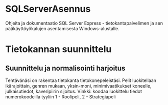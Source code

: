# SQLServerAsennus
Ohjeita ja dokumentaatio SQL Server Express - tietokantapalvelimen ja sen pääkäyttöyökalujen asentamisesta Windows-alustalle.

# Tietokannan suunnittelu

## Suunnittelu ja normalisointi harjoitus

Tehtävänäsi on rakentaa tietokanta tietokonepeleistäsi. Pelit luokitellaan ikärajoittain, genren mukaan, yksin-moni, minimivaatikukset koneelle, julkaisutiedot, kaveripiirin sijoitus. Vinkki: koodaa luokittelu tiedot numerokoodeilla tyyliin 1 - Roolipeli, 2 - Strategiapeli

